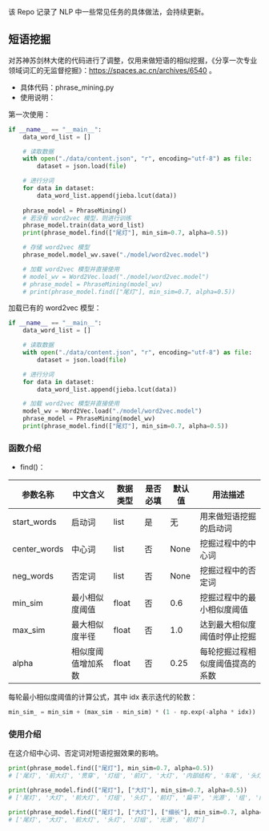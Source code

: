 该 Repo 记录了 NLP 中一些常见任务的具体做法，会持续更新。

## 短语挖掘
对苏神苏剑林大佬的代码进行了调整，仅用来做短语的相似挖掘，《分享一次专业领域词汇的无监督挖掘》：https://spaces.ac.cn/archives/6540 。
- 具体代码：phrase_mining.py
- 使用说明：

第一次使用：
```python
if __name__ == "__main__":
    data_word_list = []

    # 读取数据
    with open("./data/content.json", "r", encoding="utf-8") as file:
        dataset = json.load(file)

    # 进行分词
    for data in dataset:
        data_word_list.append(jieba.lcut(data))
        
    phrase_model = PhraseMining()
    # 若没有 word2vec 模型，则进行训练
    phrase_model.train(data_word_list)
    print(phrase_model.find(["尾灯"], min_sim=0.7, alpha=0.5))

    # 存储 word2vec 模型
    phrase_model.model_wv.save("./model/word2vec.model")

    # 加载 word2vec 模型并直接使用
    # model_wv = Word2Vec.load("./model/word2vec.model")
    # phrase_model = PhraseMining(model_wv)
    # print(phrase_model.find(["尾灯"], min_sim=0.7, alpha=0.5))
```

加载已有的 word2vec 模型：
```python
if __name__ == "__main__":
    data_word_list = []

    # 读取数据
    with open("./data/content.json", "r", encoding="utf-8") as file:
        dataset = json.load(file)

    # 进行分词
    for data in dataset:
        data_word_list.append(jieba.lcut(data))

    # 加载 word2vec 模型并直接使用
    model_wv = Word2Vec.load("./model/word2vec.model")
    phrase_model = PhraseMining(model_wv)
    print(phrase_model.find(["尾灯"], min_sim=0.7, alpha=0.5))
```

### 函数介绍
- find()：

参数名称 | 中文含义 | 数据类型 | 是否必填 | 默认值 | 用法描述
---|---|---|---|---|---
start_words | 启动词 | list | 是 | 无 | 用来做短语挖掘的启动词
center_words | 中心词 | list | 否 | None | 挖掘过程中的中心词
neg_words | 否定词 | list | 否 | None | 挖掘过程中的否定词
min_sim | 最小相似度阈值 | float | 否 | 0.6 | 挖掘过程中的最小相似度阈值 
max_sim | 最大相似度半径 | float | 否 | 1.0 | 达到最大相似度阈值时停止挖掘
alpha | 相似度阈值增加系数 | float | 否 | 0.25 | 每轮挖掘过程相似度阈值提高的系数

每轮最小相似度阈值的计算公式，其中 idx 表示迭代的轮数：
```python
min_sim_ = min_sim + (max_sim - min_sim) * (1 - np.exp(-alpha * idx))
```

### 使用介绍
在这介绍中心词、否定词对短语挖掘效果的影响。

```python
print(phrase_model.find(["尾灯"], min_sim=0.7, alpha=0.5))
# ['尾灯', '前大灯', '贯穿', '灯组', '前灯', '大灯', '内部结构', '车尾', '头灯', '扁平', '两侧', '细长', '羽式', '箭', '灯带', '狭长的', '进气口', '日行', '下部', '尾部', '光源']

print(phrase_model.find(["尾灯"], ["大灯"], min_sim=0.7, alpha=0.5))
# ['尾灯', '大灯', '前大灯', '灯组', '头灯', '前灯', '扁平', '光源', '组', '内部结构', '灯带', '细长', '狭长', 'LED']

print(phrase_model.find(["尾灯"], ["大灯"], ["细长"], min_sim=0.7, alpha=0.5))
# ['尾灯', '大灯', '前大灯', '头灯', '灯组', '光源', '前灯']
```